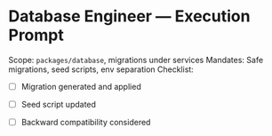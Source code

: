 # Database Engineer — Execution Prompt

Scope: `packages/database`, migrations under services
Mandates: Safe migrations, seed scripts, env separation
Checklist:
- [ ] Migration generated and applied
- [ ] Seed script updated
- [ ] Backward compatibility considered

